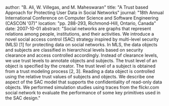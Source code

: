 author: "B. Ali, W. Villegas, and M. Maheswaran"
title: "A Trust based Approach for Protecting User Data in Social Networks"
journal: "18th Annual International Conference on Computer Science and Software Engineering (CASCON '07)"
location: "pp. 288-293, Richmond-Hill, Ontario, Canada"
date: 2007-10-01
abstract: "Social networks are graphs that represent relations among people, institutions, and their activities. We introduce a novel social access control (SAC) strategy inspired by multi-level security (MLS) [1] for protecting data on social networks. In MLS, the data objects and subjects are classified in hierarchical levels based on security clearance and access controlled accordingly. Instead of clearance levels, we use trust levels to annotate objects and subjects. The trust level of an object is specified by the creator. The trust level of a subject is obtained from a trust modeling process [2, 3]. Reading a data object is controlled using the relative trust values of subjects and objects. We describe one aspect of the SAC model that supports the confidentiality of read-only data objects. We performed simulation studies using traces from the flickr.com social network to evaluate the performance of some key primitives used in the SAC design."